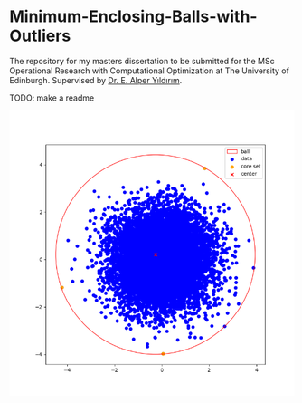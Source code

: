 # Minimum-Enclosing-Balls-with-Outliers

The repository for my masters dissertation to be submitted for the MSc Operational Research with Computational Optimization at The University of Edinburgh. Supervised by [Dr. E. Alper Yıldırım](https://www.maths.ed.ac.uk/~yildirim/).

TODO: make a readme

![](sample_meb.png)
